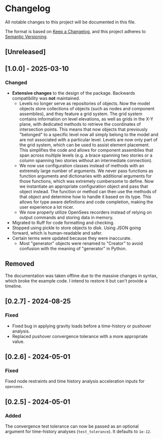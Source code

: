 # Changelog

All notable changes to this project will be documented in this file.

The format is based on [Keep a Changelog](https://keepachangelog.com/en/1.0.0/),
and this project adheres to [Semantic Versioning](https://semver.org/spec/v2.0.0.html).

## [Unreleased]

## [1.0.0] - 2025-03-10

### Changed

- **Extensive changes** to the design of the package. Backwards compatibility was **not** maintained.
  - Levels no longer serve as repositories of objects. Now the model objects store collections of objects (such as nodes and component assembiles), and they feature a grid system. The grid system contains information on level elevations, as well as grids in the X-Y plane, with dedicated methods to retrieve the coordinates of intersection points. This means that now objects that previously "belonged" to a specific level now all simply belong to the model and are not associated with a particular level. Levels are now only part of the grid system, which can be used to assist element placement. This simplifies the code and allows for component assemblies that span across multiple levels (e.g. a brace spanning two stories or a column spanning two stories without an intermediate connection).
  - We now use configuration classes instead of methods with an extremely large number of arguments. We never pass functions as function arguments and dictionaries with additional arguments for those functions, which was extremely cumbersome to define. Now we instantiate an appropriate configuration object and pass that object instead. The function or method can then use the methods of that object and determine how to handle it based on its type. This allows for type aware definitions and code completion, making the user experience a lot nicer.
  - We now properly utilize OpenSees recorders instead of relying on output commands and storing data in memory.
- Migrated to Ruff for code formatting and checking.
- Stopped using pickle to store objects to disk. Using JSON going forward, which is human-readable and safer.
- Certain terms were updated because they were inaccurate.
  - Most "generator" objects were renamed to "Creator" to avoid confusion with the meaning of "generator" in Python.

## Removed

The documentation was taken offline due to the massive changes in syntax, which broke the example code.
I intend to restore it but can't provide a timeline.

## [0.2.7] - 2024-08-25

### Fixed

- Fixed bug in applying gravity loads before a time-history or pushover analysis.
- Replaced pushover convergence tolerance with a more appropriate value.

## [0.2.6] - 2024-05-01

### Fixed

Fixed node restraints and time history analysis acceleration inputs for `opensees`.

## [0.2.5] - 2024-05-01

### Added

The convergence test tolerance can now be passed as an optional argument for time-history analyses (`test_tolerance`). It defaults to `1e-12`.
